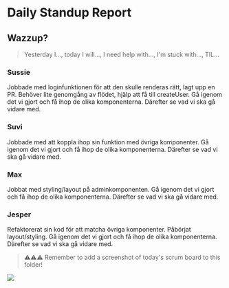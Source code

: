 # Daily Standup Report

## Wazzup?
> Yesterday I…, today I will…, I need help with…, I'm stuck with…, TIL…

### Sussie
Jobbade med loginfunktionen för att den skulle renderas rätt, lagt upp en PR. Behöver lite genomgång av flödet, hjälp att få till createUser. Gå igenom det vi gjort och få ihop de olika komponenterna. Därefter se vad vi ska gå vidare med.

### Suvi
Jobbade med att koppla ihop sin funktion med övriga komponenter. Gå igenom det vi gjort och få ihop de olika komponenterna. Därefter se vad vi ska gå vidare med.

### Max
Jobbat med styling/layout på adminkomponenten. Gå igenom det vi gjort och få ihop de olika komponenterna. Därefter se vad vi ska gå vidare med.

### Jesper
Refaktorerat sin kod för att matcha övriga komponenter. Påbörjat layout/styling. Gå igenom det vi gjort och få ihop de olika komponenterna. Därefter se vad vi ska gå vidare med.


> ⚠️⚠️⚠️ Remember to add a screenshot of today's scrum board to this folder!
<img src="https://github.com/Medieinstitutet/fed22d-agila-planning-poker-lack/blob/develop/frontend/public/daily_screenshots_scrum_board/20230509.png">